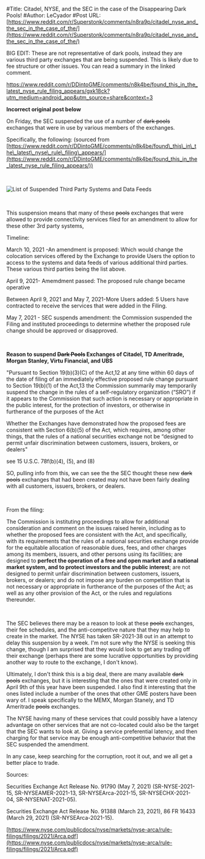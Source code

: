 #Title: Citadel, NYSE, and the SEC in the case of the Disappearing Dark Pools!
#Author: LeCyador
#Post URL: [https://www.reddit.com/r/Superstonk/comments/n8ra9p/citadel_nyse_and_the_sec_in_the_case_of_the/](https://www.reddit.com/r/Superstonk/comments/n8ra9p/citadel_nyse_and_the_sec_in_the_case_of_the/)



BIG EDIT:
These are not representative of dark pools, instead they are various third party exchanges that are being suspended.
This is likely due to fee structure or other issues. You can read a summary in the linked comment.

https://www.reddit.com/r/DDintoGME/comments/n8k4be/found_this_in_the_latest_nyse_rule_filing_appears/gxk18ck?utm_medium=android_app&utm_source=share&context=3




**Incorrect original post below**



On Friday, the SEC suspended the use of a number of ~~dark pools~~ exchanges that were in use by various members of the exchanges.

Specifically, the following: (sourced from [https://www.reddit.com/r/DDintoGME/comments/n8k4be/found\_this\_in\_the\_latest\_nyse\_rule\_filing\_appears/](https://www.reddit.com/r/DDintoGME/comments/n8k4be/found_this_in_the_latest_nyse_rule_filing_appears/))

&#x200B;

![List of Suspended Third Party Systems and Data Feeds](https://preview.redd.it/w6615cm1o6y61.png?width=640&format=png&auto=webp&s=7b45579c0e2df6c98e24f11f5dde6d9692dcc7cb)

&#x200B;

This suspension means that many of these ~~pools~~ exchanges that were allowed to provide connectivity services filed for an amendment to allow for these other 3rd party systems, 

Timeline:

March 10, 2021 -An amendment is proposed: Which would change the colocation services offered by the Exchange to provide Users the option to access to the systems and data feeds of various additional third parties. These various third parties being the list above.

April 9, 2021- Amemdment passed:  The proposed rule change became operative

Between April 9, 2021 and May 7, 2021-More Users added: 5 Users have contracted to receive the services that were added in the Filing.

May 7, 2021 - SEC suspends amendment:  the Commission suspended the Filing and instituted proceedings to determine whether the proposed rule change should be approved or disapproved.

&#x200B;

**Reason to suspend ~~Dark Pools~~ Exchanges of Citadel, TD Ameritrade, Morgan Stanley, Virtu Financial, and UBS**

"Pursuant to Section 19(b)(3)(C) of the Act,12 at any time within 60 days of the date of filing of an immediately effective proposed rule change pursuant to Section 19(b)(1) of the Act,13 the Commission summarily may temporarily suspend the change in the rules of a self-regulatory organization (“SRO”) if it appears to the Commission that such action is necessary or appropriate in the public interest, for the protection of investors, or otherwise in furtherance of the purposes of the Act  

 Whether the Exchanges have demonstrated how the proposed fees are consistent with Section 6(b)(5) of the Act, which requires, among other things, that the rules of a national securities exchange not be “designed to permit unfair discrimination between customers, issuers, brokers, or dealers"

see 15 U.S.C. 78f(b)(4), (5), and (8) 

SO, pulling info from this, we can see the the SEC thought these new ~~dark pools~~ exchanges that had been created may not have been fairly dealing with all customers, issuers, brokers, or dealers. 

&#x200B;

From the filing:

 The Commission is instituting proceedings to allow for additional consideration and comment on the issues raised herein, including as to whether the proposed fees are consistent with the Act, and specifically, with its requirements that the rules of a national securities exchange provide for the equitable allocation of reasonable dues, fees, and other charges among its members, issuers, and other persons using its facilities; are designed to **perfect the operation of a free and open market and a national market system, and to protect investors and the public interest**; are not designed to permit unfair discrimination between customers, issuers, brokers, or dealers; and do not impose any burden on competition that is not necessary or appropriate in furtherance of the purposes of the Act; as well as any other provision of the Act, or the rules and regulations thereunder. 

&#x200B;

The SEC believes there may be a reason to look at these ~~pools~~ exchanges, their fee schedules, and the anti-competitve nature that they may help to create in the market. The NYSE has taken SR-2021-38 out in an attempt to delay this suspension by a week. I'm not sure why the NYSE is seeking this change, though I am surprised that they would look to get any trading off their exchange (perhaps there are some lucrative opportunities by providing another way to route to the exchange, I don't know).

Ultimately, I don't think this is a big deal, there are many available ~~dark pools~~ exchanges, but it is interesting that the ones that were created only in April 9th of this year have been suspended. I also find it interesting that the ones listed include a number of the ones that other GME posters have been wary of. I speak specifically to the MEMX, Morgan Stanely, and TD Ameritrade ~~pools~~ exchanges.

The NYSE having many of these services that could possibly have a latency advantage on other services that are not co-located could also be the target that the SEC wants to look at. Giving a service preferential latency, and then charging for that service may be enough anti-competitive behavior that the SEC suspended the amendment.

In any case, keep searching for the corruption, root it out, and we all get a better place to trade.

Sources:

Securities Exchange Act Release No. 91790 (May 7, 2021) (SR-NYSE-2021- 15, SR-NYSEAMER-2021-13, SR-NYSEArca-2021-15, SR-NYSECHX-2021- 04, SR-NYSENAT-2021-05). 

Securities Exchange Act Release No. 91388 (March 23, 2021), 86 FR 16433 (March 29, 2021) (SR-NYSEArca-2021-15). 

[https://www.nyse.com/publicdocs/nyse/markets/nyse-arca/rule-filings/filings/2021/Arca.pdf](https://www.nyse.com/publicdocs/nyse/markets/nyse-arca/rule-filings/filings/2021/Arca.pdf)